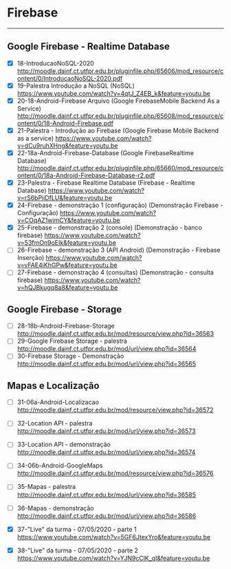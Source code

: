 # Firebase
-----------------

## Google Firebase - Realtime Database
- [x] 18-IntroducaoNoSQL-2020
  http://moodle.dainf.ct.utfpr.edu.br/pluginfile.php/65606/mod_resource/content/0/IntroducaoNoSQL-2020.pdf
- [x] 19-Palestra Introdução a NoSQL (NoSQL)
  https://www.youtube.com/watch?v=4qtJ_Z4EB_k&feature=youtu.be
- [x] 20-18-Android-Firebase Arquivo (Google FirebaseMobile Backend As a Service)
  http://moodle.dainf.ct.utfpr.edu.br/pluginfile.php/65608/mod_resource/content/0/18-Android-Firebase.pdf
- [x] 21-Palestra - Introdução ao Firebase (Google Firebase Mobile Backend as a service)
  https://www.youtube.com/watch?v=dCu9ruhXHng&feature=youtu.be
- [x] 22-18a-Android-Firebase-Database (Google FirebaseRealtime Database)
  http://moodle.dainf.ct.utfpr.edu.br/pluginfile.php/65660/mod_resource/content/0/18a-Android-Firebase-Database-r2.pdf
- [x] 23-Palestra - Firebase Realtime Database (Firebase - Realtime Database)
  https://www.youtube.com/watch?v=rS6bPiiDfLU&feature=youtu.be
- [x] 24-Firebase - demonstração 1 (configuração) (Demonstração Firebase - Configuração)
  https://www.youtube.com/watch?v=COqAZ1wimCY&feature=youtu.be
- [x] 25-Firebase - demonstração 2 (console) (Demonstração - banco firebase)
  https://www.youtube.com/watch?v=53fmOn9oEIk&feature=youtu.be
- [ ] 26-Firebase - demonstração 3 (API Android) (Demonstração - Firebase Inserção)
  https://www.youtube.com/watch?v=vFAE4iKhGPw&feature=youtu.be
- [ ] 27-Firebase - demonstração 4 (consultas) (Demonstração - consulta firebase)
  https://www.youtube.com/watch?v=hQJBkugq8a8&feature=youtu.be

## Google Firebase - Storage

- [ ] 28-18b-Android-Firebase-Storage
  http://moodle.dainf.ct.utfpr.edu.br/mod/resource/view.php?id=36563
- [ ] 29-Google Firebase Storage - palestra
  http://moodle.dainf.ct.utfpr.edu.br/mod/url/view.php?id=36564
- [ ] 30-Firebase Storage - Demonstração
  http://moodle.dainf.ct.utfpr.edu.br/mod/url/view.php?id=36565
  
## Mapas e Localização

- [ ] 31-06a-Android-Localizacao
  http://moodle.dainf.ct.utfpr.edu.br/mod/resource/view.php?id=36572
- [ ] 32-Location API - palestra
  http://moodle.dainf.ct.utfpr.edu.br/mod/url/view.php?id=36573
- [ ] 33-Location API - demonstração
  http://moodle.dainf.ct.utfpr.edu.br/mod/url/view.php?id=36574
- [ ] 34-06b-Android-GoogleMaps
  http://moodle.dainf.ct.utfpr.edu.br/mod/resource/view.php?id=36576
- [ ] 35-Mapas - palestra
  http://moodle.dainf.ct.utfpr.edu.br/mod/url/view.php?id=36585
- [ ] 36-Mapas - demonstração
  http://moodle.dainf.ct.utfpr.edu.br/mod/url/view.php?id=36586
- [x] 37-"Live" da turma - 07/05/2020 - parte 1
  https://www.youtube.com/watch?v=5GF6JtexYro&feature=youtu.be
- [x] 38-"Live" da turma - 07/05/2020 - parte 2
  https://www.youtube.com/watch?v=YJN9cClK_qI&feature=youtu.be

